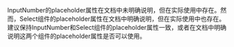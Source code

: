 InputNumber的placeholder属性在文档中未明确说明，但在实际使用中存在。然而，Select组件的placeholder属性在文档中明确说明，但在实际使用中也存在。建议保持InputNumber和Select组件的placeholder属性一致，或者在文档中明确说明这两个组件的placeholder属性是否可以使用。
